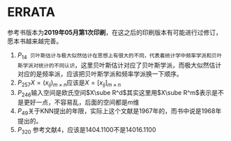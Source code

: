 # ERRATA

参考书版本为**2019年05月第1次印刷**，在这之后的印刷版本有可能进行过修订，愿本书越来越完善。

1. $P_{14}$` 贝叶斯估计与极大似然估计在思想上有很大的不同，代表着统计学中频率学派和贝叶斯学派对统计的不同认识`，这里贝叶斯估计对应了贝叶斯学派，而极大似然估计对应的是频率派，应该把贝叶斯学派和频率学派换一下顺序。
2. $P_{257}$$X=(x_{ij})_{m\times n}$应该是$X=[x_{ij}]_{m\times n}$
3. $P_{246}$输入空间是欧氏空间$X\sube R^d$其实这里用$X\sube R^m$表示是不是更好一点，不容易乱，后面的空间都是$m$维
4. $P_{49}$关于KNN提出的年限，实际上这个文献是1967年的，而书中说是1968年提出的。
5. $P_{320}$ 参考文献4，应该是1404.1100不是14016.1100

